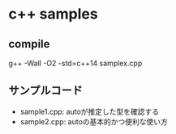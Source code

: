 # c++ samples

## compile

g++ -Wall -O2 -std=c++14 samplex.cpp

## サンプルコード

- sample1.cpp: autoが推定した型を確認する
- sample2.cpp: autoの基本的かつ便利な使い方



